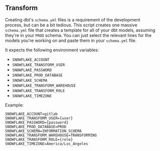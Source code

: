 ## Transform

Creating dbt's `schema.yml` files is a requirement of the development process, but can be a bit tedious. 
This script creates one massive `schema.yml` file that creates a template for all of your dbt models, assuming they're in your `PROD` schema. You can just select the relevant lines for the models you're working on and paste them in your `schema.yml` file. 

It expects the following environment variables:
* `SNOWFLAKE_ACCOUNT`
* `SNOWFLAKE_TRANSFORM_USER`
* `SNOWFLAKE_PASSWORD`
* `SNOWFLAKE_PROD_DATABASE`
* `SNOWFLAKE_SCHEMA`
* `SNOWFLAKE_TRANSFORM_WAREHOUSE`
* `SNOWFLAKE_TRANSFORM_ROLE`
* `SNOWFLAKE_TIMEZONE`

Example:
```snowflake
SNOWFLAKE_ACCOUNT=gitlab
SNOWFLAKE_TRANSFORM_USER={user}
SNOWFLAKE_PASSWORD={password}
SNOWFLAKE_PROD_DATABASE=PROD
SNOWFLAKE_SCHEMA=INFORMATION_SCHEMA 
SNOWFLAKE_TRANSFORM_WAREHOUSE=TRANSFORMING
SNOWFLAKE_TRANSFORM_ROLE={role}
SNOWFLAKE_TIMEZONE=America/Los_Angeles
```

